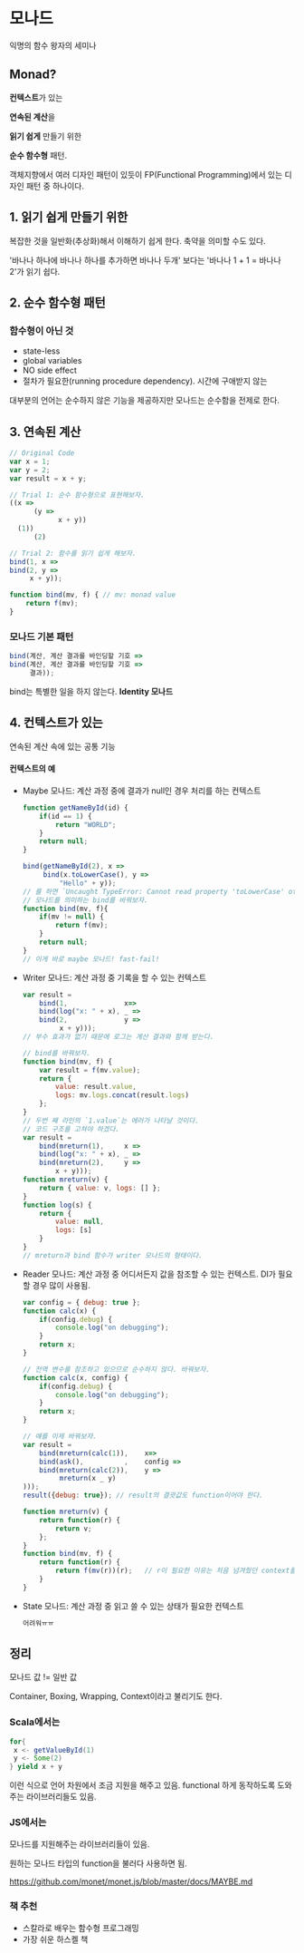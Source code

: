 # 모나드
익명의 함수 왕자의 세미나

## Monad?
**컨텍스트**가 있는 

**연속된 계산**을 

**읽기 쉽게** 만들기 위한 

**순수 함수형** 패턴.

객체지향에서 여러 디자인 패턴이 있듯이 FP(Functional Programming)에서 있는 디자인 패턴 중 하나이다.

## 1. 읽기 쉽게 만들기 위한

복잡한 것을 일반화(추상화)해서 이해하기 쉽게 한다. 축약을 의미할 수도 있다.

'바나나 하나에 바나나 하나를 추가하면 바나나 두개' 보다는 '바나나 1 + 1 = 바나나 2'가 읽기 쉽다.

## 2. 순수 함수형 패턴

### 함수형이 아닌 것

- state-less
- global variables
- NO side effect
- 절차가 필요한(running procedure dependency). 시간에 구애받지 않는

대부분의 언어는 순수하지 않은 기능을 제공하지만 모나드는 순수함을 전제로 한다.


## 3. 연속된 계산

```js
// Original Code
var x = 1;
var y = 2;
var result = x + y;

// Trial 1: 순수 함수형으로 표현해보자.
((x => 
      (y => 
            x + y))
  (1))
      (2)

// Trial 2: 함수를 읽기 쉽게 해보자.
bind(1, x =>
bind(2, y =>
     x + y));

function bind(mv, f) { // mv: monad value
    return f(mv);
}
```

### 모나드 기본 패턴

```js
bind(계산, 계산 결과를 바인딩할 기호 => 
bind(계산, 계산 결과를 바인딩할 기호 => 
     결과));
```

bind는 특별한 일을 하지 않는다. **Identity 모나드**


## 4. 컨텍스트가 있는
연속된 계산 속에 있는 공통 기능

#### 컨텍스트의 예

- Maybe 모나드: 계산 과정 중에 결과가 null인 경우 처리를 하는 컨텍스트

  ```js
  function getNameById(id) {
      if(id == 1) {
          return "WORLD";
      }
      return null;
  }
  
  bind(getNameById(2), x =>
       bind(x.toLowerCase(), y =>
           "Hello" + y));
  // 를 하면 `Uncaught TypeError: Cannot read property 'toLowerCase' of null` 에러가 발생할 것이다.
  // 모나드를 의미하는 bind를 바꿔보자.
  function bind(mv, f){
      if(mv != null) {
          return f(mv);
      }
      return null;
  }
  // 이게 바로 maybe 모나드! fast-fail!
  ```

- Writer 모나드: 계산 과정 중 기록을 할 수 있는 컨텍스트

  ```js
  var result = 
      bind(1,              x=>
      bind(log("x: " + x), _ =>
      bind(2,              y =>
           x + y)));
  // 부수 효과가 없기 때문에 로그는 계산 결과와 함께 받는다.
  
  // bind를 바꿔보자.
  function bind(mv, f) {
      var result = f(mv.value);
      return {
          value: result.value,
          logs: mv.logs.concat(result.logs)
      };
  }
  // 두번 째 라인의 `1.value`는 에러가 나타날 것이다.
  // 코드 구조를 고쳐야 하겠다.
  var result = 
      bind(mreturn(1),     x =>
      bind(log("x: " + x), _ =>
      bind(mreturn(2),     y =>
          x + y)));
  function mreturn(v) {
      return { value: v, logs: [] };
  }
  function log(s) {
      return {
          value: null,
          logs: [s]
      }
  }
  // mreturn과 bind 함수가 writer 모나드의 형태이다.
  ```

- Reader 모나드: 계산 과정 중 어디서든지 값을 참조할 수 있는 컨텍스트. DI가 필요할 경우 많이 사용됨.

  ```js
  var config = { debug: true };
  function calc(x) {
      if(config.debug) {
          console.log("on debugging");
      }
      return x;
  }
  
  // 전역 변수를 참조하고 있으므로 순수하지 않다. 바꿔보자.
  function calc(x, config) {
      if(config.debug) {
          console.log("on debugging");
      }
      return x;
  }
  
  // 얘를 이제 바꿔보자.
  var result =
      bind(mreturn(calc(1)),    x=>
      bind(ask(),          ,    config =>
      bind(mreturn(calc(2)),    y =>
           mreturn(x _ y)
  )));
  result({debug: true}); // result의 결괏값도 function이어야 한다.
  
  function mreturn(v) {
      return function(r) {
          return v;
      };
  }
  function bind(mv, f) {
      return function(r) {
          return f(mv(r))(r);	// r이 필요한 이유는 처음 넘겨줬던 context를 호출해서 실제 필요한 값을 빼낸다.
      }
  }
  ```
  
- State 모나드: 계산 과정 중 읽고 쓸 수 있는 상태가 필요한 컨텍스트

  ```js
  어려워ㅠㅠ
  ```

## 정리

모나드 값 != 일반 값

Container, Boxing, Wrapping, Context이라고 불리기도 한다.


### Scala에서는

```scala
for{
 x <- getValueById(1)
 y <- Some(2)
} yield x + y 
```

이런 식으로 언어 차원에서 조금 지원을 해주고 있음. functional 하게 동작하도록 도와주는 라이브러리들도 있음.

### JS에서는

모나드를 지원해주는 라이브러리들이 있음.

원하는 모나드 타입의 function을 불러다 사용하면 됨.

https://github.com/monet/monet.js/blob/master/docs/MAYBE.md


### 책 추천

- 스칼라로 배우는 함수형 프로그래밍
- 가장 쉬운 하스켈 책
